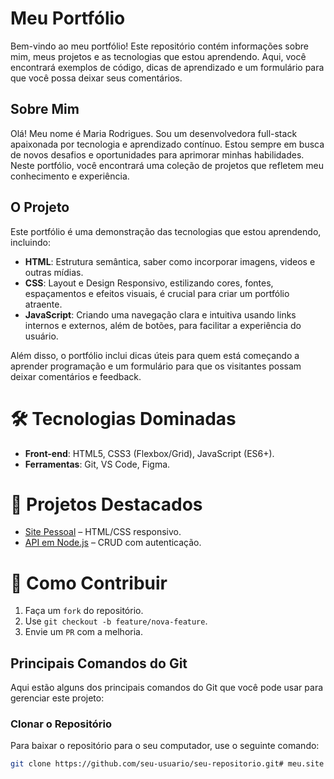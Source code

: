 ﻿# Meu Portfólio

Bem-vindo ao meu portfólio! Este repositório contém informações sobre mim, meus projetos e as tecnologias que estou aprendendo. Aqui, você encontrará exemplos de código, dicas de aprendizado e um formulário para que você possa deixar seus comentários.

## Sobre Mim

Olá! Meu nome é Maria Rodrigues. Sou um desenvolvedora full-stack apaixonada por tecnologia e aprendizado contínuo. Estou sempre em busca de novos desafios e oportunidades para aprimorar minhas habilidades. Neste portfólio, você encontrará uma coleção de projetos que refletem meu conhecimento e experiência.

## O Projeto

Este portfólio é uma demonstração das tecnologias que estou aprendendo, incluindo:

- **HTML**: Estrutura semântica, saber como incorporar imagens, videos e outras mídias.
- **CSS**: Layout e Design Responsivo, estilizando cores, fontes, espaçamentos e efeitos visuais, é crucial para criar um portfólio atraente.
- **JavaScript**:  Criando uma navegação clara e intuitiva usando links internos e externos, além de botões, para facilitar a experiência do usuário.


Além disso, o portfólio inclui dicas úteis para quem está começando a aprender programação e um formulário para que os visitantes possam deixar comentários e feedback.

# 🛠 Tecnologias Dominadas  
- **Front-end**: HTML5, CSS3 (Flexbox/Grid), JavaScript (ES6+).  
- **Ferramentas**: Git, VS Code, Figma.  

# 🚀 Projetos Destacados  
- [Site Pessoal](https://portfliom4ry.netlify.app/) – HTML/CSS responsivo.  
- [API em Node.js](link) – CRUD com autenticação.  

# 📌 Como Contribuir  
1. Faça um `fork` do repositório.  
2. Use `git checkout -b feature/nova-feature`.  
3. Envie um `PR` com a melhoria.  

## Principais Comandos do Git

Aqui estão alguns dos principais comandos do Git que você pode usar para gerenciar este projeto:

### Clonar o Repositório

Para baixar o repositório para o seu computador, use o seguinte comando:

```bash
git clone https://github.com/seu-usuario/seu-repositorio.git# meu.site



